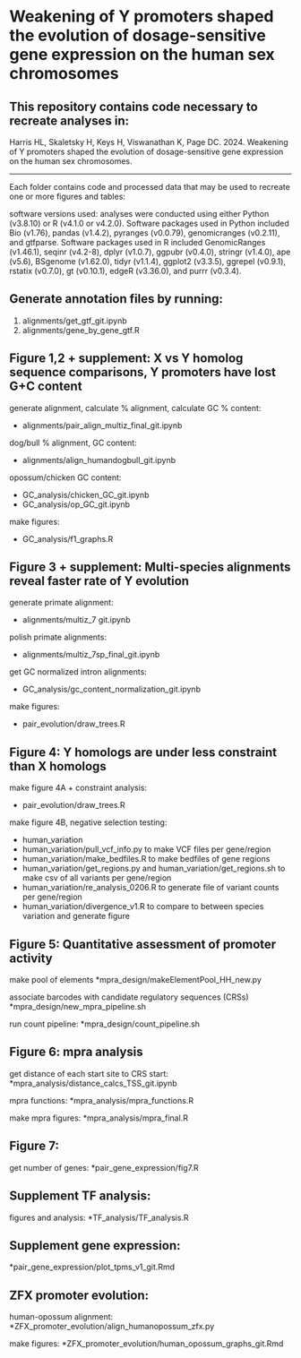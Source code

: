 # Weakening of Y promoters shaped the evolution of dosage-sensitive gene expression on the human sex chromosomes

## This repository contains code necessary to recreate analyses in: 

Harris HL, Skaletsky H, Keys H, Viswanathan K, Page DC. 2024. Weakening of Y promoters shaped the evolution of dosage-sensitive gene expression on the human sex chromosomes. 
___ 

Each folder contains code and processed data that may be used to recreate one or more figures and tables:  
 
software versions used: 
analyses were conducted using either Python (v3.8.10) or R (v4.1.0 or v4.2.0). Software packages used in Python included Bio (v1.76), pandas (v1.4.2), pyranges (v0.0.79), genomicranges (v0.2.11), and gtfparse. Software packages used in R included GenomicRanges (v1.46.1), seqinr (v4.2-8), dplyr (v1.0.7), ggpubr (v0.4.0), stringr (v1.4.0), ape (v5.6), BSgenome (v1.62.0), tidyr (v1.1.4), ggplot2 (v3.3.5), ggrepel (v0.9.1), rstatix (v0.7.0), gt (v0.10.1), edgeR (v3.36.0), and purrr (v0.3.4).

## Generate annotation files by running:
  1. alignments/get_gtf_git.ipynb
  2. alignments/gene_by_gene_gtf.R

## Figure 1,2 + supplement: X vs Y homolog sequence comparisons, Y promoters have lost G+C content 

 generate alignment, calculate % alignment, calculate GC % content:  
 * alignments/pair_align_multiz_final_git.ipynb

 dog/bull % alignment, GC content: 
 * alignments/align_humandogbull_git.ipynb 

 opossum/chicken GC content: 
 * GC_analysis/chicken_GC_git.ipynb
 * GC_analysis/op_GC_git.ipynb

 make figures:
 * GC_analysis/f1_graphs.R

## Figure 3 + supplement: Multi-species alignments reveal faster rate of Y evolution 

 generate primate alignment: 
 * alignments/multiz_7 git.ipynb

 polish primate alignments:
 * alignments/multiz_7sp_final_git.ipynb

 get GC normalized intron alignments: 
 * GC_analysis/gc_content_normalization_git.ipynb

 make figures:
 * pair_evolution/draw_trees.R 

## Figure 4: Y homologs are under less constraint than X homologs 

  make figure 4A + constraint analysis: 
  * pair_evolution/draw_trees.R 

  make figure 4B, negative selection testing: 
  * human_variation
  * human_variation/pull_vcf_info.py to make VCF files per gene/region 
  * human_variation/make_bedfiles.R to make bedfiles of gene regions
  * human_variation/get_regions.py and human_variation/get_regions.sh to make csv of all variants per gene/region
  * human_variation/re_analysis_0206.R to generate file of variant counts per gene/region
  * human_variation/divergence_v1.R to compare to between species variation and generate figure 


## Figure 5: Quantitative assessment of promoter activity

  make pool of elements
  *mpra_design/makeElementPool_HH_new.py

  associate barcodes with candidate regulatory sequences (CRSs)
  *mpra_design/new_mpra_pipeline.sh

  run count pipeline: 
  *mpra_design/count_pipeline.sh

## Figure 6: mpra analysis

  get distance of each start site to CRS start: 
  *mpra_analysis/distance_calcs_TSS_git.ipynb

  mpra functions: 
  *mpra_analysis/mpra_functions.R

  make mpra figures: 
  *mpra_analysis/mpra_final.R

## Figure 7: 
 get number of genes: 
 *pair_gene_expression/fig7.R

## Supplement TF analysis: 

 figures and analysis: 
 *TF_analysis/TF_analysis.R


## Supplement gene expression: 

 *pair_gene_expression/plot_tpms_v1_git.Rmd 
 
## ZFX promoter evolution: 

  human-opossum alignment: 
  *ZFX_promoter_evolution/align_humanopossum_zfx.py
 
  make figures:
  *ZFX_promoter_evolution/human_opossum_graphs_git.Rmd
















